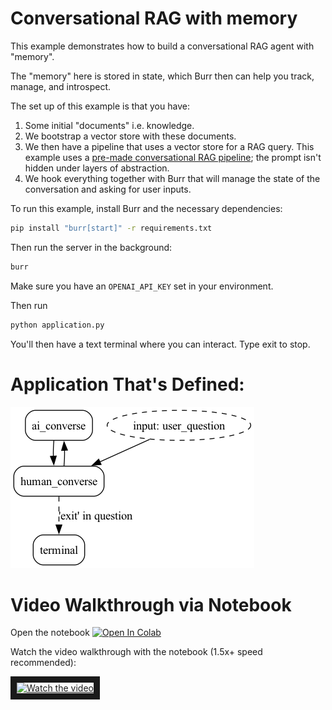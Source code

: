 # Conversational RAG with memory
This example demonstrates how to build a conversational RAG agent with "memory".

The "memory" here is stored in state, which Burr then can help you track,
manage, and introspect.

The set up of this example is that you have:

1. Some initial "documents" i.e. knowledge.
2. We bootstrap a vector store with these documents.
3. We then have a pipeline that uses a vector store for a RAG query. This example uses a [pre-made conversational RAG pipeline](https://hub.dagworks.io/docs/DAGWorks/conversational_rag/); the prompt isn't hidden under layers of abstraction.
4. We hook everything together with Burr that will manage the state
of the conversation and asking for user inputs.

To run this example, install Burr and the necessary dependencies:

```bash
pip install "burr[start]" -r requirements.txt
```

Then run the server in the background:

```bash
burr
```

Make sure you have an `OPENAI_API_KEY` set in your environment.

Then run
```bash
python application.py
```

You'll then have a text terminal where you can interact. Type exit to stop.

# Application That's Defined:
![Application Image](statemachine.png)

# Video Walkthrough via Notebook
Open the notebook <a target="_blank" href="https://colab.research.google.com/github/dagworks-inc/burr/blob/main/examples/conversational-rag/simple_example/notebook.ipynb">
  <img src="https://colab.research.google.com/assets/colab-badge.svg" alt="Open In Colab"/>
</a>

Watch the video walkthrough with the notebook (1.5x+ speed recommended):


<a href="http://www.youtube.com/watch?feature=player_embedded&v=t54DCiOH270" target="_blank">
 <img src="http://img.youtube.com/vi/t54DCiOH270/hqdefault.jpg" alt="Watch the video" border="10" />
</a>
